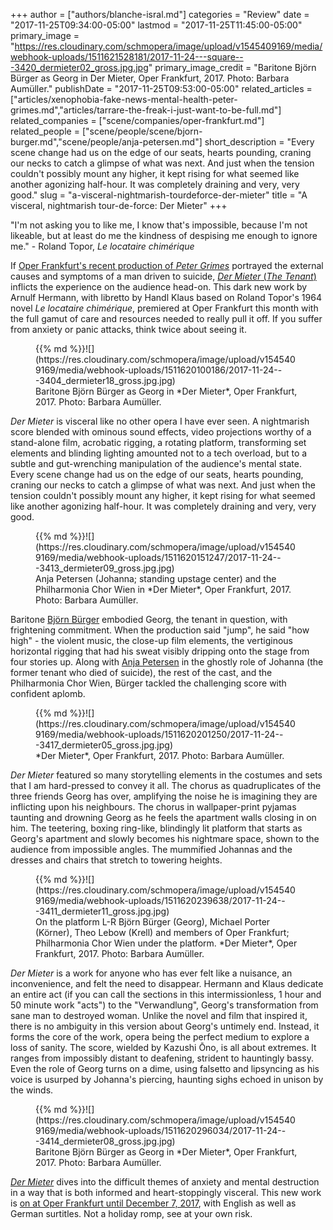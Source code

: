 +++
author = ["authors/blanche-isral.md"]
categories = "Review"
date = "2017-11-25T09:34:00-05:00"
lastmod = "2017-11-25T11:45:00-05:00"
primary_image = "https://res.cloudinary.com/schmopera/image/upload/v1545409169/media/webhook-uploads/1511621528181/2017-11-24---square---3420_dermieter02_gross.jpg.jpg"
primary_image_credit = "Baritone Björn Bürger as Georg in Der Mieter, Oper Frankfurt, 2017. Photo: Barbara Aumüller."
publishDate = "2017-11-25T09:53:00-05:00"
related_articles = ["articles/xenophobia-fake-news-mental-health-peter-grimes.md","articles/tarrare-the-freak-i-just-want-to-be-full.md"]
related_companies = ["scene/companies/oper-frankfurt.md"]
related_people = ["scene/people/scene/bjorn-burger.md","scene/people/anja-petersen.md"]
short_description = "Every scene change had us on the edge of our seats, hearts pounding, craning our necks to catch a glimpse of what was next. And just when the tension couldn&#039;t possibly mount any higher, it kept rising for what seemed like another agonizing half-hour. It was completely draining and very, very good."
slug = "a-visceral-nightmarish-tourdeforce-der-mieter"
title = "A visceral, nightmarish tour-de-force: Der Mieter"
+++

"I'm not asking you to like me, I know that's impossible, because I'm not likeable, but at least do me the kindness of despising me enough to ignore me." - Roland Topor, *Le locataire chimérique*

If [Oper Frankfurt's recent production of *Peter Grimes*](/xenophobia-fake-news-mental-health-peter-grimes/) portrayed the external causes and symptoms of a man driven to suicide, [*Der Mieter* (*The Tenant*)](http://www.oper-frankfurt.de/en/season-calendar/der-mieter/) inflicts the experience on the audience head-on. This dark new work by Arnulf Hermann, with libretto by Handl Klaus based on Roland Topor's 1964 novel *Le locataire chimérique*, premiered at Oper Frankfurt this month with the full gamut of care and resources needed to really pull it off. If you suffer from anxiety or panic attacks, think twice about seeing it.

<figure data-type="image">{{% md %}}![](https://res.cloudinary.com/schmopera/image/upload/v1545409169/media/webhook-uploads/1511620100186/2017-11-24---3404_dermieter18_gross.jpg.jpg)
<figcaption>Baritone Björn Bürger as Georg in *Der Mieter*, Oper Frankfurt, 2017. Photo: Barbara Aumüller.</figcaption>
</figure>

*Der Mieter* is visceral like no other opera I have ever seen. A nightmarish score blended with ominous sound effects, video projections worthy of a stand-alone film, acrobatic rigging, a rotating platform, transforming set elements and blinding lighting amounted not to a tech overload, but to a subtle and gut-wrenching manipulation of the audience's mental state. Every scene change had us on the edge of our seats, hearts pounding, craning our necks to catch a glimpse of what was next. And just when the tension couldn't possibly mount any higher, it kept rising for what seemed like another agonizing half-hour. It was completely draining and very, very good.

<figure data-type="image">{{% md %}}![](https://res.cloudinary.com/schmopera/image/upload/v1545409169/media/webhook-uploads/1511620151247/2017-11-24---3413_dermieter09_gross.jpg.jpg)
<figcaption>Anja Petersen (Johanna; standing upstage center) and the Philharmonia Chor Wien in *Der Mieter*, Oper Frankfurt, 2017. Photo: Barbara Aumüller.</figcaption>
</figure>

Baritone [Björn Bürger](/scene/people/bjorn-burger/) embodied Georg, the tenant in question, with frightening commitment. When the production said "jump", he said "how high" - the violent music, the close-up film elements, the vertiginous horizontal rigging that had his sweat visibly dripping onto the stage from four stories up. Along with [Anja Petersen](/scene/people/anja-petersen/) in the ghostly role of Johanna (the former tenant who died of suicide), the rest of the cast, and the Philharmonia Chor Wien, Bürger tackled the challenging score with confident aplomb. 

<figure data-type="image">{{% md %}}![](https://res.cloudinary.com/schmopera/image/upload/v1545409169/media/webhook-uploads/1511620201250/2017-11-24---3417_dermieter05_gross.jpg.jpg)
<figcaption>*Der Mieter*, Oper Frankfurt, 2017. Photo: Barbara Aumüller.</figcaption>
</figure>

*Der Mieter* featured so many storytelling elements in the costumes and sets that I am hard-pressed to convey it all. The chorus as quadruplicates of the three friends Georg has over, amplifying the noise he is imagining they are inflicting upon his neighbours. The chorus in wallpaper-print pyjamas taunting and drowning Georg as he feels the apartment walls closing in on him. The teetering, boxing ring-like, blindingly lit platform that starts as Georg's apartment and slowly becomes his nightmare space, shown to the audience from impossible angles. The mummified Johannas and the dresses and chairs that stretch to towering heights. 

<figure data-type="image">{{% md %}}![](https://res.cloudinary.com/schmopera/image/upload/v1545409169/media/webhook-uploads/1511620239638/2017-11-24---3411_dermieter11_gross.jpg.jpg)
<figcaption>On the platform L-R Björn Bürger (Georg), Michael Porter (Körner), Theo Lebow (Krell) and members of Oper Frankfurt; Philharmonia Chor Wien under the platform. *Der Mieter*, Oper Frankfurt, 2017. Photo: Barbara Aumüller.</figcaption>
</figure>

*Der Mieter* is a work for anyone who has ever felt like a nuisance, an inconvenience, and felt the need to disappear. Hermann and Klaus dedicate an entire act (if you can call the sections in this intermissionless, 1 hour and 50 minute work "acts") to the "Verwandlung", Georg's transformation from sane man to destroyed woman. Unlike the novel and film that inspired it, there is no ambiguity in this version about Georg's untimely end. Instead, it forms the core of the work, opera being the perfect medium to explore a loss of sanity. The score, wielded by Kazushi Ōno, is all about extremes. It ranges from impossibly distant to deafening, strident to hauntingly bassy. Even the role of Georg turns on a dime, using falsetto and lipsyncing as his voice is usurped by Johanna's piercing, haunting sighs echoed in unison by the winds.

<figure data-type="image">{{% md %}}![](https://res.cloudinary.com/schmopera/image/upload/v1545409169/media/webhook-uploads/1511620296034/2017-11-24---3414_dermieter08_gross.jpg.jpg)
<figcaption>Baritone Björn Bürger as Georg in *Der Mieter*, Oper Frankfurt, 2017. Photo: Barbara Aumüller.</figcaption>
</figure>

[*Der Mieter*](http://www.oper-frankfurt.de/en/season-calendar/der-mieter/) dives into the difficult themes of anxiety and mental destruction in a way that is both informed and heart-stoppingly visceral. This new work is [on at Oper Frankfurt until December 7, 2017](http://www.oper-frankfurt.de/en/season-calendar/der-mieter/), with English as well as German surtitles. Not a holiday romp, see at your own risk.

